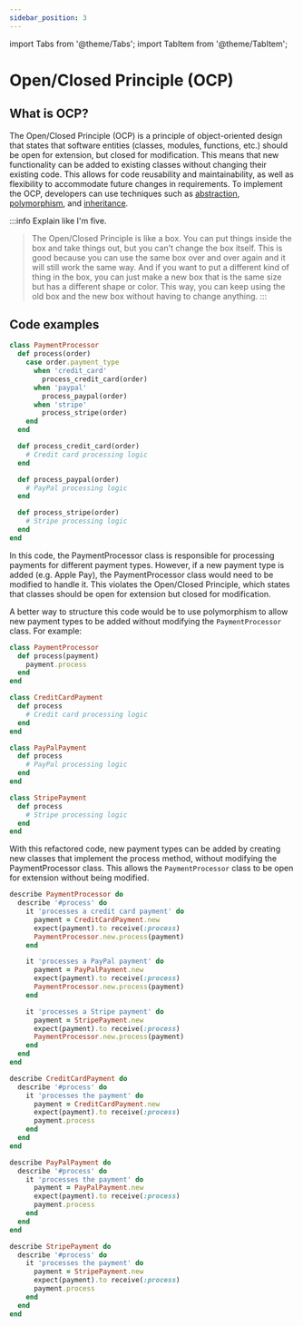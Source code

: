 ```yaml
---
sidebar_position: 3
---
```

import Tabs from '@theme/Tabs';
import TabItem from '@theme/TabItem';

# Open/Closed Principle (OCP)


## What is OCP?

The Open/Closed Principle (OCP) is a principle of object-oriented design that states that software entities (classes, modules, functions, etc.) should be open for extension, but closed for modification. This means that new functionality can be added to existing classes without changing their existing code. This allows for code reusability and maintainability, as well as flexibility to accommodate future changes in requirements. To implement the OCP, developers can use techniques such as [abstraction](../glossary/abstraction.md), [polymorphism](../glossary/polymorphism.md), and [inheritance](../glossary/inheritance.md).

:::info Explain like I'm five.
> The Open/Closed Principle is like a box. You can put things inside the box and take things out, but you can't change the box itself. This is good because you can use the same box over and over again and it will still work the same way. And if you want to put a different kind of thing in the box, you can just make a new box that is the same size but has a different shape or color. This way, you can keep using the old box and the new box without having to change anything.
:::

## Code examples

<Tabs>
  <TabItem value="bad" label="Bad" default>

```ruby
class PaymentProcessor
  def process(order)
    case order.payment_type
      when 'credit_card'
        process_credit_card(order)
      when 'paypal'
        process_paypal(order)
      when 'stripe'
        process_stripe(order)
    end
  end

  def process_credit_card(order)
    # Credit card processing logic
  end

  def process_paypal(order)
    # PayPal processing logic
  end

  def process_stripe(order)
    # Stripe processing logic
  end
end
```
In this code, the PaymentProcessor class is responsible for processing payments for different payment types. However, if a new payment type is added (e.g. Apple Pay), the PaymentProcessor class would need to be modified to handle it. This violates the Open/Closed Principle, which states that classes should be open for extension but closed for modification.

  </TabItem>
  <TabItem value="good" label="Good">

A better way to structure this code would be to use polymorphism to allow new payment types to be added without modifying the `PaymentProcessor` class. For example:

```ruby
class PaymentProcessor
  def process(payment)
    payment.process
  end
end

class CreditCardPayment
  def process
    # Credit card processing logic
  end
end

class PayPalPayment
  def process
    # PayPal processing logic
  end
end

class StripePayment
  def process
    # Stripe processing logic
  end
end
```

With this refactored code, new payment types can be added by creating new classes that implement the process method, without modifying the PaymentProcessor class. This allows the `PaymentProcessor` class to be open for extension without being modified.

  </TabItem>
  <TabItem value="specs" label="Specs">

```ruby
describe PaymentProcessor do
  describe '#process' do
    it 'processes a credit card payment' do
      payment = CreditCardPayment.new
      expect(payment).to receive(:process)
      PaymentProcessor.new.process(payment)
    end

    it 'processes a PayPal payment' do
      payment = PayPalPayment.new
      expect(payment).to receive(:process)
      PaymentProcessor.new.process(payment)
    end

    it 'processes a Stripe payment' do
      payment = StripePayment.new
      expect(payment).to receive(:process)
      PaymentProcessor.new.process(payment)
    end
  end
end

describe CreditCardPayment do
  describe '#process' do
    it 'processes the payment' do
      payment = CreditCardPayment.new
      expect(payment).to receive(:process)
      payment.process
    end
  end
end

describe PayPalPayment do
  describe '#process' do
    it 'processes the payment' do
      payment = PayPalPayment.new
      expect(payment).to receive(:process)
      payment.process
    end
  end
end

describe StripePayment do
  describe '#process' do
    it 'processes the payment' do
      payment = StripePayment.new
      expect(payment).to receive(:process)
      payment.process
    end
  end
end
````
  </TabItem>
</Tabs>
